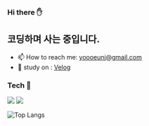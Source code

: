 
### Hi there ✋

<!--
**haremeat/haremeat** is a ✨ _special_ ✨ repository because its `README.md` (this file) appears on your GitHub profile.

Here are some ideas to get you started:
here2happynewyear67677

- 🔭 I’m currently working on ...
- 🌱 I’m currently learning ...
- 👯 I’m looking to collaborate on ...
- 🤔 I’m looking for help with ...
- 💬 Ask me about ...
- 📫 How to reach me: ...
- 😄 Pronouns: ...
- ⚡ Fun fact: ...

![](https://img.shields.io/badge/php-777BB4?style=flat-square&logo=PHP&logoColor=white)
![](https://img.shields.io/badge/MySql-4479A1?style=flat-square&logo=MySql&logoColor=white)

![](https://img.shields.io/badge/C%23-239120?style=flat-square&logo=CSharp#&logoColor=white)
![](https://img.shields.io/badge/Unity-000000?style=flat-square&logo=Unity&logoColor=white)
-->

## 코딩하며 사는 중입니다.

- 📫 How to reach me: yoooeunj@gmail.com
- 🌱 study on : [Velog](https://velog.io/@haremeat)

### Tech :telescope:

![](https://img.shields.io/badge/Python-3766AB?style=flat-square&logo=Python&logoColor=white)
![](https://img.shields.io/badge/Django-092E20?style=flat-square&logo=Django&logoColor=white)

![Top Langs](https://github-readme-stats.vercel.app/api/top-langs/?username=haremeat&layout=compact&theme=highcontrast)

